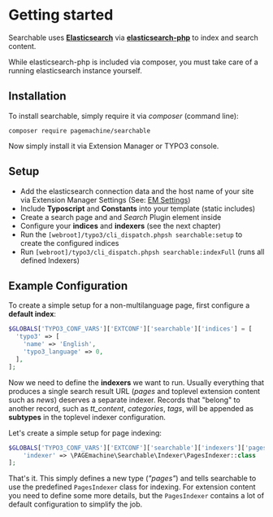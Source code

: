 # Getting started

Searchable uses **[Elasticsearch](https://www.elastic.co/)** via **[elasticsearch-php](https://packagist.org/packages/elasticsearch/elasticsearch)** to index and search content.

While elasticsearch-php is included via composer, you must take care of a running elasticsearch instance yourself.


## Installation
To install searchable, simply require it via *composer* (command line):

    composer require pagemachine/searchable

Now simply install it via Extension Manager or TYPO3 console.

## Setup
* Add the elasticsearch connection data and the host name of your site via Extension Manager Settings (See: [EM Settings](configuration/em-settings.md))
* Include **Typoscript** and **Constants** into your template (static includes)
* Create a search page and and *Search* Plugin element inside
* Configure your **indices** and **indexers** (see the next chapter)
* Run the `[webroot]/typo3/cli_dispatch.phpsh searchable:setup` to create the configured indices
* Run `[webroot]/typo3/cli_dispatch.phpsh searchable:indexFull` (runs all defined Indexers)


## Example Configuration

To create a simple setup for a non-multilanguage page, first configure a **default index**:
```php
$GLOBALS['TYPO3_CONF_VARS']['EXTCONF']['searchable']['indices'] = [
  'typo3' => [
    'name' => 'English',
    'typo3_language' => 0,
  ],
];
```
Now we need to define the **indexers** we want to run.
Usually everything that produces a single search result URL (*pages* and toplevel extension content such as *news*) deserves a separate indexer. Records that "belong" to another record, such as *tt_content*, *categories*, *tags*, will be appended as **subtypes** in the toplevel indexer configuration.

Let's create a simple setup for page indexing:
```php
$GLOBALS['TYPO3_CONF_VARS']['EXTCONF']['searchable']['indexers']['pages'] = [
    'indexer' => \PAGEmachine\Searchable\Indexer\PagesIndexer::class
];
```

That's it. This simply defines a new type (*"pages"*) and tells searchable to use the predefined `PagesIndexer` class for indexing.
For extension content you need to define some more details, but the `PagesIndexer` contains a lot of default configuration to simplify the job.
